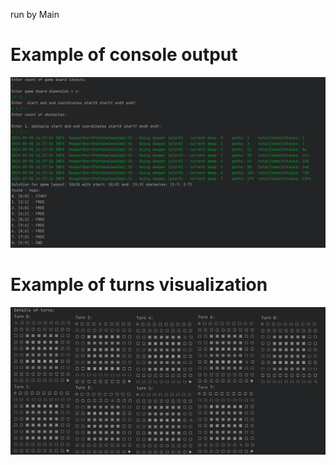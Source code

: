 run by Main 

# Example of console output
![console](img/img_console.png)

# Example of turns visualization
![turn visualization](img/img_turn_visualization.png)
